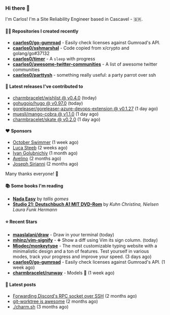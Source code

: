 ### Hi there 👋

I'm Carlos! I'm a Site Reliability Engineer based in Cascavel - 🇧🇷.

#### 👨‍💻 Repositories I created recently
- **[caarlos0/go-gumroad](https://github.com/caarlos0/go-gumroad)** - Easily check licenses against Gumroad&#39;s API.
- **[caarlos0/sshmarshal](https://github.com/caarlos0/sshmarshal)** - Code copied from x/crypto and golang/go#37132
- **[caarlos0/timer](https://github.com/caarlos0/timer)** - A `sleep` with progress
- **[caarlos0/awesome-twitter-communities](https://github.com/caarlos0/awesome-twitter-communities)** - A list of awesome twitter communities
- **[caarlos0/parttysh](https://github.com/caarlos0/parttysh)** - something really useful: a party parrot over ssh

#### 🚀 Latest releases I've contributed to


- [charmbracelet/wishlist @ v0.4.0](https://github.com/charmbracelet/wishlist/releases/tag/v0.4.0) (today)
- [gohugoio/hugo @ v0.97.0](https://github.com/gohugoio/hugo/releases/tag/v0.97.0) (today)
- [goreleaser/goreleaser-azure-devops-extension @ v0.1.27](https://github.com/goreleaser/goreleaser-azure-devops-extension/releases/tag/v0.1.27) (1 day ago)
- [muesli/mango-cobra @ v1.1.0](https://github.com/muesli/mango-cobra/releases/tag/v1.1.0) (1 day ago)
- [charmbracelet/skate @ v0.2.0](https://github.com/charmbracelet/skate/releases/tag/v0.2.0) (1 day ago)

#### ❤️ Sponsors
- [October Swimmer](https://github.com/octoberswimmer) (1 week ago)
- [Luca Steeb](https://github.com/steebchen) (2 weeks ago)
- [Ivan Golubnichiy](https://github.com/h1kkan) (1 month ago)
- [Avelino](https://github.com/avelino) (2 months ago)
- [Joseph Sirianni](https://github.com/jsirianni) (2 months ago)

Many thanks everyone! 🙏

#### 📚 Some books I'm reading
- **[Nada Easy](https://www.goodreads.com/book/show/36041615-nada-easy)** by _tallis gomes_
- **[Studio 21: Deutschbuch A1 MIT DVD-Rom](https://www.goodreads.com/book/show/25495148-studio-21)** by _Kuhn Christina, Nielsen Laura Funk Hermann_

#### ⭐ Recent Stars


- **[maaslalani/draw](https://github.com/maaslalani/draw)** - Draw in your terminal (today)
- **[mhinz/vim-signify](https://github.com/mhinz/vim-signify)** - :heavy_plus_sign: Show a diff using Vim its sign column. (today)
- **[Miodec/monkeytype](https://github.com/Miodec/monkeytype)** - The most customizable typing website with a minimalistic design and a ton of features. Test yourself in various modes, track your progress and improve your speed. (3 days ago)
- **[caarlos0/go-gumroad](https://github.com/caarlos0/go-gumroad)** - Easily check licenses against Gumroad&#39;s API. (1 week ago)
- **[charmbracelet/runway](https://github.com/charmbracelet/runway)** - Models 📸 (1 week ago)

#### 📄 Latest posts
- [Forwarding Discord&#39;s RPC socket over SSH](https://carlosbecker.com/posts/discord-rpc-ssh/) (2 months ago)
- [git-worktree is awesome](https://carlosbecker.com/posts/git-worktrees/) (2 months ago)
- [./charm.sh](https://carlosbecker.com/posts/charm/) (3 months ago)
